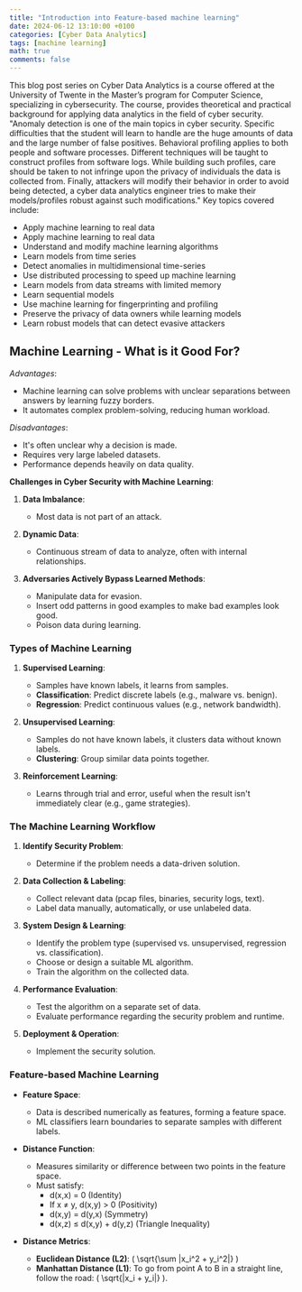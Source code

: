 ```yaml
---
title: "Introduction into Feature-based machine learning"
date: 2024-06-12 13:10:00 +0100
categories: [Cyber Data Analytics]
tags: [machine learning]
math: true
comments: false
---
```

This blog post series on Cyber Data Analytics is a course offered at the University of Twente in the Master’s program for Computer Science, specializing in cybersecurity. The course, provides theoretical and practical background for applying data analytics in the field of cyber security. "Anomaly detection is one of the main topics in cyber security. Specific difficulties that the student will learn to handle are the huge amounts of data and the large number of false positives. Behavioral profiling applies to both people and software processes. Different techniques will be taught to construct profiles from software logs. While building such profiles, care should be taken to not infringe upon the privacy of individuals the data is collected from. Finally, attackers will modify their behavior in order to avoid being detected, a cyber data analytics engineer tries to make their models/profiles robust against such modifications." Key topics covered include:

* Apply machine learning to real data
* Apply machine learning to real data
* Understand and modify machine learning algorithms
* Learn models from time series
* Detect anomalies in multidimensional time-series
* Use distributed processing to speed up machine learning
* Learn models from data streams with limited memory
* Learn sequential models
* Use machine learning for fingerprinting and profiling
* Preserve the privacy of data owners while learning models
* Learn robust models that can detect evasive attackers

## Machine Learning - What is it Good For?

*Advantages*:

* Machine learning can solve problems with unclear separations between answers by learning fuzzy borders.
* It automates complex problem-solving, reducing human workload.

*Disadvantages*:

* It's often unclear why a decision is made.
* Requires very large labeled datasets.
* Performance depends heavily on data quality.

**Challenges in Cyber Security with Machine Learning**:

1. **Data Imbalance**:
   * Most data is not part of an attack.

2. **Dynamic Data**:
   * Continuous stream of data to analyze, often with internal relationships.

3. **Adversaries Actively Bypass Learned Methods**:
   * Manipulate data for evasion.
   * Insert odd patterns in good examples to make bad examples look good.
   * Poison data during learning.

### Types of Machine Learning

1. **Supervised Learning**:
   * Samples have known labels, it learns from samples.
   * **Classification**: Predict discrete labels (e.g., malware vs. benign).
   * **Regression**: Predict continuous values (e.g., network bandwidth).

2. **Unsupervised Learning**:
   * Samples do not have known labels, it clusters data without known labels.
   * **Clustering**: Group similar data points together.

3. **Reinforcement Learning**:
   * Learns through trial and error, useful when the result isn't immediately clear (e.g., game strategies).

### The Machine Learning Workflow

1. **Identify Security Problem**:
   * Determine if the problem needs a data-driven solution.

2. **Data Collection & Labeling**:
   * Collect relevant data (pcap files, binaries, security logs, text).
   * Label data manually, automatically, or use unlabeled data.

3. **System Design & Learning**:
   * Identify the problem type (supervised vs. unsupervised, regression vs. classification).
   * Choose or design a suitable ML algorithm.
   * Train the algorithm on the collected data.

4. **Performance Evaluation**:
   * Test the algorithm on a separate set of data.
   * Evaluate performance regarding the security problem and runtime.

5. **Deployment & Operation**:
   * Implement the security solution.

### Feature-based Machine Learning

* **Feature Space**:
  * Data is described numerically as features, forming a feature space.
  * ML classifiers learn boundaries to separate samples with different labels.

* **Distance Function**:
  * Measures similarity or difference between two points in the feature space.
  * Must satisfy:
    * d(x,x) = 0 (Identity)
    * If x ≠ y, d(x,y) > 0 (Positivity)
    * d(x,y) = d(y,x) (Symmetry)
    * d(x,z) ≤ d(x,y) + d(y,z) (Triangle Inequality)

* **Distance Metrics**:
  * **Euclidean Distance (L2)**: \( \sqrt{\sum |x_i^2 + y_i^2|} \)
  * **Manhattan Distance (L1)**: To go from point A to B in a straight line, follow the road: \( \sqrt{|x_i + y_i|} \).
